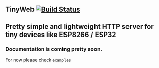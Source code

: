 ## TinyWeb [![Build Status](https://travis-ci.org/belyalov/tinyweb.svg?branch=master)](https://travis-ci.org/belyalov/tinyweb)
Pretty simple and lightweight HTTP server for tiny devices like ESP8266 / ESP32
----
### Documentation is coming pretty soon.
For now please check `examples`
